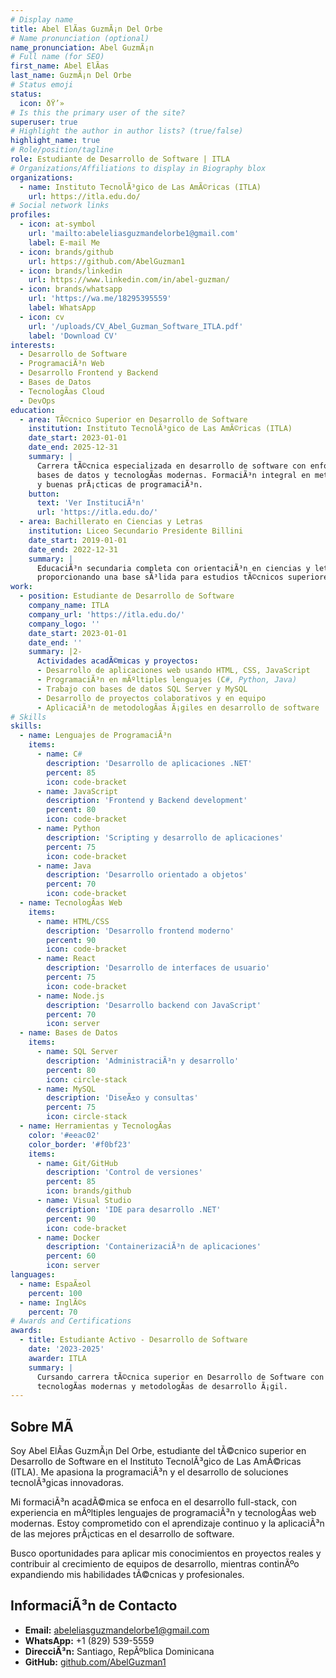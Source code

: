 ```yaml
---
# Display name
title: Abel ElÃ­as GuzmÃ¡n Del Orbe
# Name pronunciation (optional)
name_pronunciation: Abel GuzmÃ¡n
# Full name (for SEO)
first_name: Abel ElÃ­as
last_name: GuzmÃ¡n Del Orbe
# Status emoji
status:
  icon: ðŸ’»
# Is this the primary user of the site?
superuser: true
# Highlight the author in author lists? (true/false)
highlight_name: true
# Role/position/tagline
role: Estudiante de Desarrollo de Software | ITLA
# Organizations/Affiliations to display in Biography blox
organizations:
  - name: Instituto TecnolÃ³gico de Las AmÃ©ricas (ITLA)
    url: https://itla.edu.do/
# Social network links
profiles:
  - icon: at-symbol
    url: 'mailto:abeleliasguzmandelorbe1@gmail.com'
    label: E-mail Me
  - icon: brands/github
    url: https://github.com/AbelGuzman1
  - icon: brands/linkedin
    url: https://www.linkedin.com/in/abel-guzman/
  - icon: brands/whatsapp
    url: 'https://wa.me/18295395559'
    label: WhatsApp
  - icon: cv
    url: '/uploads/CV_Abel_Guzman_Software_ITLA.pdf'
    label: 'Download CV'
interests:
  - Desarrollo de Software
  - ProgramaciÃ³n Web
  - Desarrollo Frontend y Backend
  - Bases de Datos
  - TecnologÃ­as Cloud
  - DevOps
education:
  - area: TÃ©cnico Superior en Desarrollo de Software
    institution: Instituto TecnolÃ³gico de Las AmÃ©ricas (ITLA)
    date_start: 2023-01-01
    date_end: 2025-12-31
    summary: |
      Carrera tÃ©cnica especializada en desarrollo de software con enfoque en programaciÃ³n web, 
      bases de datos y tecnologÃ­as modernas. FormaciÃ³n integral en metodologÃ­as de desarrollo
      y buenas prÃ¡cticas de programaciÃ³n.
    button:
      text: 'Ver InstituciÃ³n'
      url: 'https://itla.edu.do/'
  - area: Bachillerato en Ciencias y Letras
    institution: Liceo Secundario Presidente Billini
    date_start: 2019-01-01
    date_end: 2022-12-31
    summary: |
      EducaciÃ³n secundaria completa con orientaciÃ³n en ciencias y letras,
      proporcionando una base sÃ³lida para estudios tÃ©cnicos superiores.
work:
  - position: Estudiante de Desarrollo de Software
    company_name: ITLA
    company_url: 'https://itla.edu.do/'
    company_logo: ''
    date_start: 2023-01-01
    date_end: ''
    summary: |2-
      Actividades acadÃ©micas y proyectos:
      - Desarrollo de aplicaciones web usando HTML, CSS, JavaScript
      - ProgramaciÃ³n en mÃºltiples lenguajes (C#, Python, Java)
      - Trabajo con bases de datos SQL Server y MySQL
      - Desarrollo de proyectos colaborativos y en equipo
      - AplicaciÃ³n de metodologÃ­as Ã¡giles en desarrollo de software
# Skills
skills:
  - name: Lenguajes de ProgramaciÃ³n
    items:
      - name: C#
        description: 'Desarrollo de aplicaciones .NET'
        percent: 85
        icon: code-bracket
      - name: JavaScript
        description: 'Frontend y Backend development'
        percent: 80
        icon: code-bracket
      - name: Python
        description: 'Scripting y desarrollo de aplicaciones'
        percent: 75
        icon: code-bracket
      - name: Java
        description: 'Desarrollo orientado a objetos'
        percent: 70
        icon: code-bracket
  - name: TecnologÃ­as Web
    items:
      - name: HTML/CSS
        description: 'Desarrollo frontend moderno'
        percent: 90
        icon: code-bracket
      - name: React
        description: 'Desarrollo de interfaces de usuario'
        percent: 75
        icon: code-bracket
      - name: Node.js
        description: 'Desarrollo backend con JavaScript'
        percent: 70
        icon: server
  - name: Bases de Datos
    items:
      - name: SQL Server
        description: 'AdministraciÃ³n y desarrollo'
        percent: 80
        icon: circle-stack
      - name: MySQL
        description: 'DiseÃ±o y consultas'
        percent: 75
        icon: circle-stack
  - name: Herramientas y TecnologÃ­as
    color: '#eeac02'
    color_border: '#f0bf23'
    items:
      - name: Git/GitHub
        description: 'Control de versiones'
        percent: 85
        icon: brands/github
      - name: Visual Studio
        description: 'IDE para desarrollo .NET'
        percent: 90
        icon: code-bracket
      - name: Docker
        description: 'ContainerizaciÃ³n de aplicaciones'
        percent: 60
        icon: server
languages:
  - name: EspaÃ±ol
    percent: 100
  - name: InglÃ©s
    percent: 70
# Awards and Certifications
awards:
  - title: Estudiante Activo - Desarrollo de Software
    date: '2023-2025'
    awarder: ITLA
    summary: |
      Cursando carrera tÃ©cnica superior en Desarrollo de Software con enfoque en 
      tecnologÃ­as modernas y metodologÃ­as de desarrollo Ã¡gil.
---
```

## Sobre MÃ­

Soy Abel ElÃ­as GuzmÃ¡n Del Orbe, estudiante del tÃ©cnico superior en Desarrollo de Software en el Instituto TecnolÃ³gico de Las AmÃ©ricas (ITLA). Me apasiona la programaciÃ³n y el desarrollo de soluciones tecnolÃ³gicas innovadoras.

Mi formaciÃ³n acadÃ©mica se enfoca en el desarrollo full-stack, con experiencia en mÃºltiples lenguajes de programaciÃ³n y tecnologÃ­as web modernas. Estoy comprometido con el aprendizaje continuo y la aplicaciÃ³n de las mejores prÃ¡cticas en el desarrollo de software.

Busco oportunidades para aplicar mis conocimientos en proyectos reales y contribuir al crecimiento de equipos de desarrollo, mientras continÃºo expandiendo mis habilidades tÃ©cnicas y profesionales.

## InformaciÃ³n de Contacto

- **Email:** abeleliasguzmandelorbe1@gmail.com
- **WhatsApp:** +1 (829) 539-5559
- **DirecciÃ³n:** Santiago, RepÃºblica Dominicana
- **GitHub:** [github.com/AbelGuzman1](https://github.com/AbelGuzman1)
